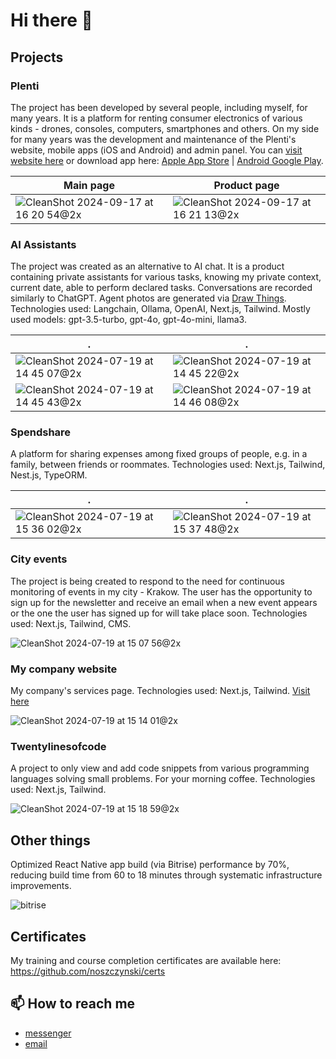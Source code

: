 # Hi there 👋

## Projects

### Plenti

The project has been developed by several people, including myself, for many years. It is a platform for renting consumer electronics of various kinds - drones, consoles, computers, smartphones and others. On my side for many years was the development and maintenance of the Plenti's website, mobile apps (iOS and Android) and admin panel. You can [visit website here](https://plenti.app/pl/discover) or download app here: [Apple App Store](https://apps.apple.com/pl/app/plenti-rent-tech-on-demand/id1432652816?l=pl) | [Android Google Play](https://play.google.com/store/apps/details?id=com.attic.rentalapp&hl=pl).

| Main page | Product page |
|---|---|
| ![CleanShot 2024-09-17 at 16 20 54@2x](https://github.com/user-attachments/assets/c019ec97-c88e-4be2-b11d-9684e349fe68) | ![CleanShot 2024-09-17 at 16 21 13@2x](https://github.com/user-attachments/assets/660ffdf7-cb71-49a4-9828-19aa13d4e8c1) |

### AI Assistants

The project was created as an alternative to AI chat. It is a product containing private assistants for various tasks, knowing my private context, current date, able to perform declared tasks. Conversations are recorded similarly to ChatGPT. Agent photos are generated via [Draw Things](https://drawthings.ai/). Technologies used: Langchain, Ollama, OpenAI, Next.js, Tailwind. Mostly used models: gpt-3.5-turbo, gpt-4o, gpt-4o-mini, llama3.

| . | . |
|---|---|
| ![CleanShot 2024-07-19 at 14 45 07@2x](https://github.com/user-attachments/assets/bd870a42-15a6-493e-90f4-dc11e6aab875) | ![CleanShot 2024-07-19 at 14 45 22@2x](https://github.com/user-attachments/assets/a284fb42-9def-4e8e-b3eb-2bd5ad7ddccf) |
| ![CleanShot 2024-07-19 at 14 45 43@2x](https://github.com/user-attachments/assets/15e4296c-6d8e-4070-935e-67080fd1a8f7) | ![CleanShot 2024-07-19 at 14 46 08@2x](https://github.com/user-attachments/assets/7b3c4d4c-a8ba-4147-a81d-31e680ef2b4d) |

### Spendshare

A platform for sharing expenses among fixed groups of people, e.g. in a family, between friends or roommates. Technologies used: Next.js, Tailwind, Nest.js, TypeORM.

| . | . |
|---|---|
| ![CleanShot 2024-07-19 at 15 36 02@2x](https://github.com/user-attachments/assets/c1d9412a-ab40-4935-9b78-46ecc81c2e1c) | ![CleanShot 2024-07-19 at 15 37 48@2x](https://github.com/user-attachments/assets/2a1d5388-7ec4-460f-be57-cfb1b1c7d199) |

### City events

The project is being created to respond to the need for continuous monitoring of events in my city - Krakow. The user has the opportunity to sign up for the newsletter and receive an email when a new event appears or the one the user has signed up for will take place soon. Technologies used: Next.js, Tailwind, CMS.

![CleanShot 2024-07-19 at 15 07 56@2x](https://github.com/user-attachments/assets/3183fd5e-d922-448b-9bf1-33d73fa6c23f)

### My company website

My company's services page. Technologies used: Next.js, Tailwind. [Visit here](https://dev-innov8.pl/en)

![CleanShot 2024-07-19 at 15 14 01@2x](https://github.com/user-attachments/assets/152d21c8-da02-48eb-82fb-3996c04e4a8e)

### Twentylinesofcode

A project to only view and add code snippets from various programming languages solving small problems. For your morning coffee. Technologies used: Next.js, Tailwind.

![CleanShot 2024-07-19 at 15 18 59@2x](https://github.com/user-attachments/assets/da6c9b45-7a9d-4559-9740-c8206286f4e7)

## Other things

Optimized React Native app build (via Bitrise) performance by 70%, reducing build time from 60 to 18 minutes through systematic infrastructure improvements.

![bitrise](https://github.com/user-attachments/assets/15e6d40b-3c33-4e0e-b014-fbba2233cdec)

## Certificates

My training and course completion certificates are available here: https://github.com/noszczynski/certs

## 📫 How to reach me

- [messenger](https://www.messenger.com/t/adam.noszczynski)
- [email](mailto:adam.noszczynski@gmail.com)
